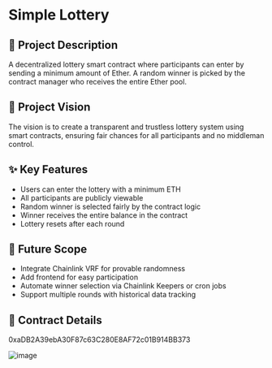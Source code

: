 # Simple Lottery

## 🧾 Project Description

A decentralized lottery smart contract where participants can enter by sending a minimum amount of Ether. A random winner is picked by the contract manager who receives the entire Ether pool.

## 🎯 Project Vision

The vision is to create a transparent and trustless lottery system using smart contracts, ensuring fair chances for all participants and no middleman control.

## ✨ Key Features

- Users can enter the lottery with a minimum ETH
- All participants are publicly viewable
- Random winner is selected fairly by the contract logic
- Winner receives the entire balance in the contract
- Lottery resets after each round

## 🚀 Future Scope

- Integrate Chainlink VRF for provable randomness
- Add frontend for easy participation
- Automate winner selection via Chainlink Keepers or cron jobs
- Support multiple rounds with historical data tracking

## 📜 Contract Details

0xaDB2A39ebA30F87c63C280E8AF72c01B914BB373

![image](https://github.com/user-attachments/assets/b7103034-6167-4b65-bc2a-ff8a29a1400d)
